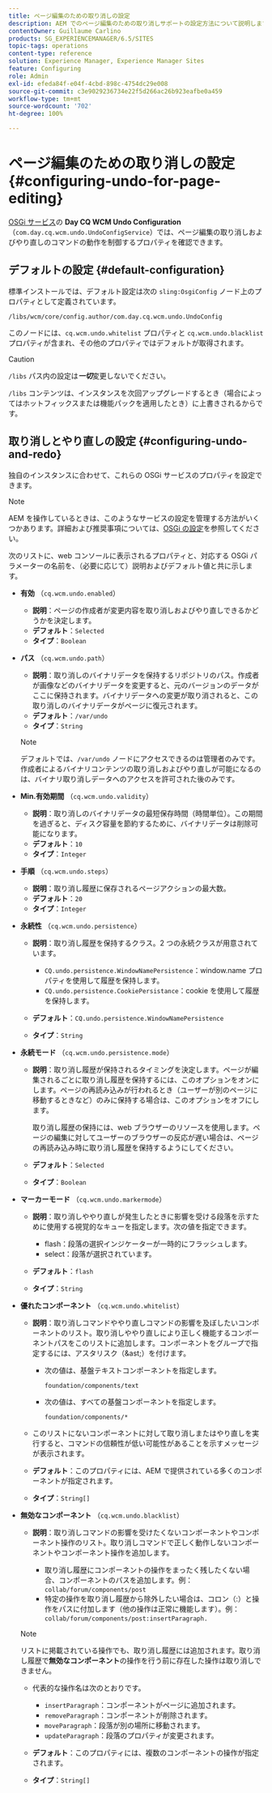 ```yaml
---
title: ページ編集のための取り消しの設定
description: AEM でのページ編集のための取り消しサポートの設定方法について説明します。
contentOwner: Guillaume Carlino
products: SG_EXPERIENCEMANAGER/6.5/SITES
topic-tags: operations
content-type: reference
solution: Experience Manager, Experience Manager Sites
feature: Configuring
role: Admin
exl-id: efeda84f-e04f-4cbd-898c-4754dc29e008
source-git-commit: c3e9029236734e22f5d266ac26b923eafbe0a459
workflow-type: tm+mt
source-wordcount: '702'
ht-degree: 100%

---
```


# ページ編集のための取り消しの設定{#configuring-undo-for-page-editing}

[OSGi サービス](/help/sites-deploying/configuring-osgi.md)の **Day CQ WCM Undo Configuration**（`com.day.cq.wcm.undo.UndoConfigService`）では、ページ編集の取り消しおよびやり直しのコマンドの動作を制御するプロパティを確認できます。

## デフォルトの設定 {#default-configuration}

標準インストールでは、デフォルト設定は次の `sling:OsgiConfig` ノード上のプロパティとして定義されています。

`/libs/wcm/core/config.author/com.day.cq.wcm.undo.UndoConfig`

このノードには、`cq.wcm.undo.whitelist` プロパティと `cq.wcm.undo.blacklist` プロパティが含まれ、その他のプロパティではデフォルトが取得されます。

>[!CAUTION]
>
>`/libs` パス内の設定は&#x200B;***一切***&#x200B;変更しないでください。
>
>`/libs` コンテンツは、インスタンスを次回アップグレードするとき（場合によってはホットフィックスまたは機能パックを適用したとき）に上書きされるからです。

## 取り消しとやり直しの設定 {#configuring-undo-and-redo}

独自のインスタンスに合わせて、これらの OSGi サービスのプロパティを設定できます。

>[!NOTE]
>
>AEM を操作しているときは、このようなサービスの設定を管理する方法がいくつかあります。詳細および推奨事項については、[OSGi の設定](/help/sites-deploying/configuring-osgi.md)を参照してください。

次のリストに、web コンソールに表示されるプロパティと、対応する OSGi パラメーターの名前を、（必要に応じて）説明およびデフォルト値と共に示します。

* **有効**
（`cq.wcm.undo.enabled`）

   * **説明**：ページの作成者が変更内容を取り消しおよびやり直しできるかどうかを決定します。
   * **デフォルト**：`Selected`
   * **タイプ**：`Boolean`

* **パス**
（`cq.wcm.undo.path`）

   * **説明**：取り消しのバイナリデータを保持するリポジトリのパス。作成者が画像などのバイナリデータを変更すると、元のバージョンのデータがここに保持されます。バイナリデータへの変更が取り消されると、この取り消しのバイナリデータがページに復元されます。
   * **デフォルト**：`/var/undo`
   * **タイプ**：`String`

  >[!NOTE]
  >
  >デフォルトでは、`/var/undo` ノードにアクセスできるのは管理者のみです。作成者によるバイナリコンテンツの取り消しおよびやり直しが可能になるのは、バイナリ取り消しデータへのアクセスを許可された後のみです。

* **Min.有効期間**
（`cq.wcm.undo.validity`）

   * **説明**：取り消しのバイナリデータの最短保存時間（時間単位）。この期間を過ぎると、ディスク容量を節約するために、バイナリデータは削除可能になります。
   * **デフォルト**：`10`
   * **タイプ**：`Integer`

* **手順**
（`cq.wcm.undo.steps`）

   * **説明**：取り消し履歴に保存されるページアクションの最大数。
   * **デフォルト**：`20`
   * **タイプ**：`Integer`

* **永続性**
（`cq.wcm.undo.persistence`）

   * **説明**：取り消し履歴を保持するクラス。2 つの永続クラスが用意されています。

      * `CQ.undo.persistence.WindowNamePersistence`：window.name プロパティを使用して履歴を保持します。
      * `CQ.undo.persistence.CookiePersistance`：cookie を使用して履歴を保持します。

   * **デフォルト**：`CQ.undo.persistence.WindowNamePersistence`
   * **タイプ**：`String`

* **永続モード**
（`cq.wcm.undo.persistence.mode`）

   * **説明**：取り消し履歴が保持されるタイミングを決定します。ページが編集されるごとに取り消し履歴を保持するには、このオプションをオンにします。ページの再読み込みが行われるとき（ユーザーが別のページに移動するときなど）のみに保持する場合は、このオプションをオフにします。

     取り消し履歴の保持には、web ブラウザーのリソースを使用します。ページの編集に対してユーザーのブラウザーの反応が遅い場合は、ページの再読み込み時に取り消し履歴を保持するようにしてください。

   * **デフォルト**：`Selected`
   * **タイプ**：`Boolean`

* **マーカーモード**
（`cq.wcm.undo.markermode`）

   * **説明**：取り消しややり直しが発生したときに影響を受ける段落を示すために使用する視覚的なキューを指定します。次の値を指定できます。

      * flash：段落の選択インジケーターが一時的にフラッシュします。
      * select：段落が選択されています。

   * **デフォルト**：`flash`
   * **タイプ**：`String`

* **優れたコンポーネント**
（`cq.wcm.undo.whitelist`）

   * **説明**：取り消しコマンドややり直しコマンドの影響を及ぼしたいコンポーネントのリスト。取り消しややり直しにより正しく機能するコンポーネントパスをこのリストに追加します。コンポーネントをグループで指定するには、アスタリスク（&amp;ast;）を付けます。

      * 次の値は、基盤テキストコンポーネントを指定します。

        `foundation/components/text`

      * 次の値は、すべての基盤コンポーネントを指定します。

        `foundation/components/*`

   * このリストにないコンポーネントに対して取り消しまたはやり直しを実行すると、コマンドの信頼性が低い可能性があることを示すメッセージが表示されます。

   * **デフォルト**：このプロパティには、AEM で提供されている多くのコンポーネントが指定されます。
   * **タイプ**：`String[]`

* **無効なコンポーネント**
（`cq.wcm.undo.blacklist`）

   * **説明**：取り消しコマンドの影響を受けたくないコンポーネントやコンポーネント操作のリスト。取り消しコマンドで正しく動作しないコンポーネントやコンポーネント操作を追加します。

      * 取り消し履歴にコンポーネントの操作をまったく残したくない場合、コンポーネントのパスを追加します。例：`collab/forum/components/post`
      * 特定の操作を取り消し履歴から除外したい場合は、コロン（:）と操作をパスに付加します（他の操作は正常に機能します）。例：`collab/forum/components/post:insertParagraph.`

  >[!NOTE]
  >
  >リストに掲載されている操作でも、取り消し履歴には追加されます。取り消し履歴で&#x200B;**無効なコンポーネント**&#x200B;の操作を行う前に存在した操作は取り消しできません。

   * 代表的な操作名は次のとおりです。

      * `insertParagraph`：コンポーネントがページに追加されます。
      * `removeParagraph`：コンポーネントが削除されます。
      * `moveParagraph`：段落が別の場所に移動されます。
      * `updateParagraph`：段落のプロパティが変更されます。

   * **デフォルト**：このプロパティには、複数のコンポーネントの操作が指定されます。
   * **タイプ**：`String[]`
